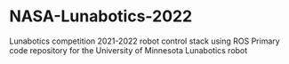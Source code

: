 # NASA-Lunabotics-2022
Lunabotics competition 2021-2022 robot control stack using ROS
Primary code repository for the University of Minnesota Lunabotics robot
